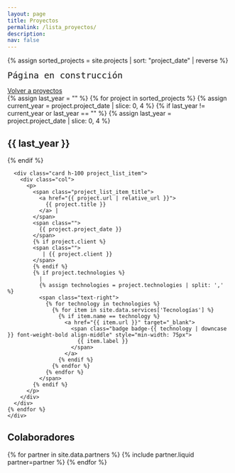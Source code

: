 ```yaml
---
layout: page
title: Proyectos
permalink: /lista_proyectos/
description:
nav: false
---
```


{% assign sorted_projects = site.projects | sort: "project_date" | reverse %}

<!-- pages/projects.md -->
<div class="projects">

  <code style="font-size: 1.4em">Página en construcción</code>

  <div class="row projects-intro">
    <div class="col text-right">
      <a href="/proyectos/"><i class="fa-solid fa-chevron-left"></i> Volver a proyectos</a>
    </div>
  </div>

  <!-- Generate list items for each project -->

  <div class="container">
    <div class="row row-cols-1 row-cols-md-1">
    {% assign last_year = "" %}
    {% for project in sorted_projects %}
      {% assign current_year = project.project_date | slice: 0, 4 %}
      {% if last_year != current_year or last_year == "" %}
        {% assign last_year = project.project_date | slice: 0, 4 %}
        <h2>{{ last_year }}</h2>
      {% endif %}

      <div class="card h-100 project_list_item">
        <div class="col">
          <p>
            <span class="project_list_item_title">
              <a href="{{ project.url | relative_url }}">
                {{ project.title }}
              </a> | 
            </span> 
            <span class="">
              {{ project.project_date }}
            </span>
            {% if project.client %}
            <span class="">
               | {{ project.client }}
            </span>
            {% endif %}
            {% if project.technologies %}
              | 
              {% assign technologies = project.technologies | split: ',' %}
              <span class="text-right"> 
                {% for technology in technologies %}
                  {% for item in site.data.services['Tecnologías'] %}
                    {% if item.name == technology %}
                      <a href="{{ item.url }}" target="_blank">
                        <span class="badge badge-{{ technology | downcase  }} font-weight-bold align-middle" style="min-width: 75px">
                          {{ item.label }}
                        </span>
                      </a>
                    {% endif %}
                  {% endfor %}
                {% endfor %}
              </span>
            {% endif %}
          </p>
        </div>
      </div>
    {% endfor %}
    </div>
  </div>



</div>

<!-- Partners -->

<div class="projects">
  <h2 class="category">Colaboradores</h2>
  <div class="container">
    <div class="row row-cols-1 row-cols-md-5">
      {% for partner in site.data.partners %}
        {% include partner.liquid partner=partner %}
      {% endfor %}
    </div>
  </div>
</div>

